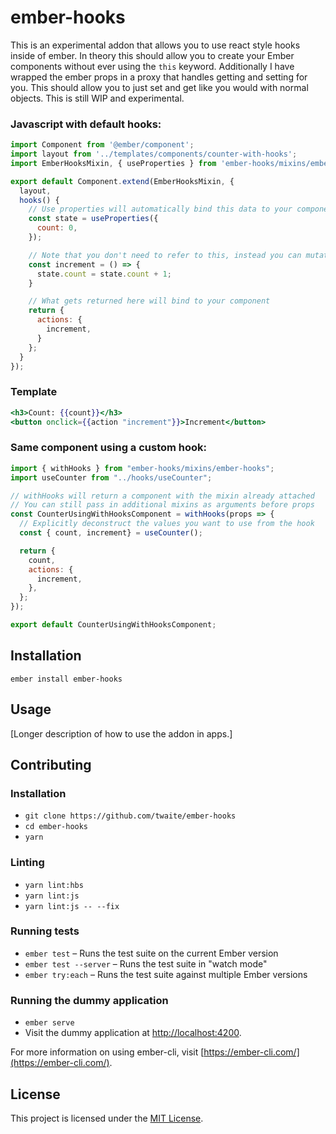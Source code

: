 ember-hooks
==============================================================================

This is an experimental addon that allows you to use react style hooks inside of ember. In theory this should allow you to create your Ember components without ever using the `this` keyword. Additionally I have wrapped the ember props in a proxy that handles getting and setting for you. This should allow you to just set and get like you would with normal objects. This is still WIP and experimental.


### Javascript with default hooks:
```javascript
import Component from '@ember/component';
import layout from '../templates/components/counter-with-hooks';
import EmberHooksMixin, { useProperties } from 'ember-hooks/mixins/ember-hooks';

export default Component.extend(EmberHooksMixin, {
  layout,
  hooks() {
    // Use properties will automatically bind this data to your components scope
    const state = useProperties({
      count: 0,
    });

    // Note that you don't need to refer to this, instead you can mutate the values directly
    const increment = () => {
      state.count = state.count + 1;
    }

    // What gets returned here will bind to your component
    return {
      actions: {
        increment,
      }
    };
  }
});
```

### Template
```handlebars
<h3>Count: {{count}}</h3>
<button onclick={{action "increment"}}>Increment</button>
```

### Same component using a custom hook:
```javascript
import { withHooks } from "ember-hooks/mixins/ember-hooks";
import useCounter from "../hooks/useCounter";

// withHooks will return a component with the mixin already attached
// You can still pass in additional mixins as arguments before props
const CounterUsingWithHooksComponent = withHooks(props => {
  // Explicitly deconstruct the values you want to use from the hook
  const { count, increment} = useCounter();

  return {
    count,
    actions: {
      increment,
    },
  };
});

export default CounterUsingWithHooksComponent;
```

Installation
------------------------------------------------------------------------------

```
ember install ember-hooks
```


Usage
------------------------------------------------------------------------------

[Longer description of how to use the addon in apps.]


Contributing
------------------------------------------------------------------------------

### Installation

* `git clone https://github.com/twaite/ember-hooks`
* `cd ember-hooks`
* `yarn`

### Linting

* `yarn lint:hbs`
* `yarn lint:js`
* `yarn lint:js -- --fix`

### Running tests

* `ember test` – Runs the test suite on the current Ember version
* `ember test --server` – Runs the test suite in "watch mode"
* `ember try:each` – Runs the test suite against multiple Ember versions

### Running the dummy application

* `ember serve`
* Visit the dummy application at [http://localhost:4200](http://localhost:4200).

For more information on using ember-cli, visit [https://ember-cli.com/](https://ember-cli.com/).

License
------------------------------------------------------------------------------

This project is licensed under the [MIT License](LICENSE.md).

